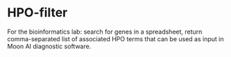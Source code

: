 # HPO-filter
For the bioinformatics lab: search for genes in a spreadsheet, return comma-separated list of associated HPO terms that
can be used as input in Moon AI diagnostic software.
